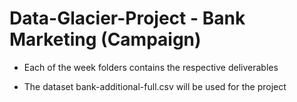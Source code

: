 # Data-Glacier-Project - Bank Marketing (Campaign)

* Each of the week folders contains the respective deliverables

* The dataset bank-additional-full.csv will be used for the project
